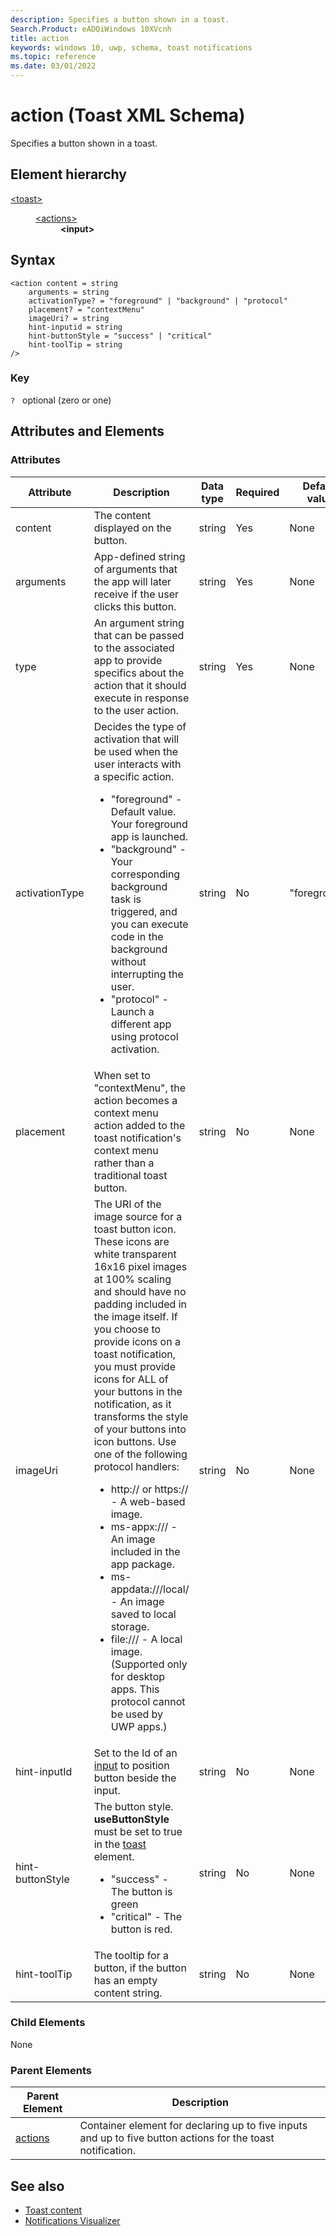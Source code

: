 ```yaml
---
description: Specifies a button shown in a toast.
Search.Product: eADQiWindows 10XVcnh
title: action
keywords: windows 10, uwp, schema, toast notifications
ms.topic: reference
ms.date: 03/01/2022
---
```


# action (Toast XML Schema)

Specifies a button shown in a toast.

## Element hierarchy

<dl>
<dt><a href="element-toast.md">&lt;toast&gt;</a></dt>
<dd>
<dl>
<dt><a href="element-actions.md">&lt;actions&gt;</a></dt>
<dd><b>&lt;input&gt;</b></dd>
</dl>
</dd>
</dl>

## Syntax

``` syntax
<action content = string
    arguments = string
    activationType? = "foreground" | "background" | "protocol"
    placement? = "contextMenu"
    imageUri? = string
    hint-inputid = string
    hint-buttonStyle = "success" | "critical"
    hint-toolTip = string
/>
```

### Key

`?`   optional (zero or one)

## Attributes and Elements


### Attributes

| Attribute | Description | Data type | Required | Default value |
|-----------|-------------|-----------|----------|---------------|
| content   | The content displayed on the button. | string    | Yes      | None          |
| arguments   | App-defined string of arguments that the app will later receive if the user clicks this button. | string    | Yes      | None          |
| type      | An argument string that can be passed to the associated app to provide specifics about the action that it should execute in response to the user action.  | string   | Yes      | None          |
| activationType | Decides the type of activation that will be used when the user interacts with a specific action. <ul><li>"foreground" - Default value. Your foreground app is launched.</li><li>"background" - Your corresponding background task is triggered, and you can execute code in the background without interrupting the user.</li><li>"protocol" - Launch a different app using protocol activation.</li></ul> | string | No | "foreground" |
| placement | When set to "contextMenu", the action becomes a context menu action added to the toast notification's context menu rather than a traditional toast button. | string | No | None |
| imageUri | The URI of the image source for a toast button icon. These icons are white transparent 16x16 pixel images at 100% scaling and should have no padding included in the image itself. If you choose to provide icons on a toast notification, you must provide icons for ALL of your buttons in the notification, as it transforms the style of your buttons into icon buttons. Use one of the following protocol handlers: <ul><li>http:// or https:// - A web-based image.</li><li>ms-appx:/// - An image included in the app package.</li><li>ms-appdata:///local/ - An image saved to local storage.</li><li>file:/// - A local image. (Supported only for desktop apps. This protocol cannot be used by UWP apps.)</li></ul>| string | No | None |
| hint-inputId | Set to the Id of an [input](element-input.md) to position button beside the input.  | string | No | None |
| hint-buttonStyle | The button style. **useButtonStyle** must be set to true in the [toast](element-toast.md) element. <ul><li>"success" - The button is green</li><li>"critical" - The button is red.</li></ul> | string | No | None |
| hint-toolTip | The tooltip for a button, if the button has an empty content string. | string | No | None |

### Child Elements

None

### Parent Elements

| Parent Element | Description |
|----------------|-------------|
| [actions](element-actions.md) | Container element for declaring up to five inputs and up to five button actions for the toast notification. |

## See also

* [Toast content](/windows/apps/design/shell/tiles-and-notifications/adaptive-interactive-toasts)
* [Notifications Visualizer](/windows/apps/design/shell/tiles-and-notifications/notifications-visualizer)



 

 
